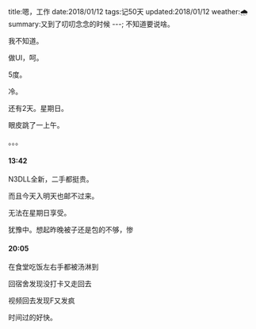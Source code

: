 title:嗯，工作
date:2018/01/12
tags:记50天
updated:2018/01/12
weather:🌧
summary:又到了叨叨念念的时候
---;
不知道要说啥。

我不知道。

做UI，呵。

5度。

冷。

还有2天。星期日。

眼皮跳了一上午。

。。。

#### 13:42

N3DLL全新，二手都挺贵。

而且今天入明天也邮不过来。

无法在星期日享受。

犹豫中。想起昨晚被子还是包的不够，惨

#### 20:05

在食堂吃饭左右手都被汤淋到

回宿舍发现没打卡又走回去

视频回去发现F又发疯

时间过的好快。
